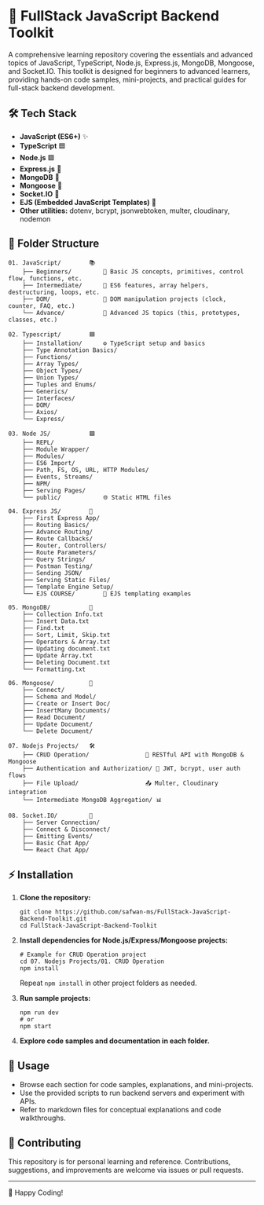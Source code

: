 # 🚀 FullStack JavaScript Backend Toolkit

A comprehensive learning repository covering the essentials and advanced topics of JavaScript, TypeScript, Node.js, Express.js, MongoDB, Mongoose, and Socket.IO. This toolkit is designed for beginners to advanced learners, providing hands-on code samples, mini-projects, and practical guides for full-stack backend development.

## 🛠️ Tech Stack

- **JavaScript (ES6+)** ✨
- **TypeScript** 🟦
- **Node.js** 🟩
- **Express.js** 🚂
- **MongoDB** 🍃
- **Mongoose** 🦆
- **Socket.IO** 📡
- **EJS (Embedded JavaScript Templates)** 📝
- **Other utilities:** dotenv, bcrypt, jsonwebtoken, multer, cloudinary, nodemon

## 📁 Folder Structure

```
01. JavaScript/        📚
    ├── Beginners/         🐣 Basic JS concepts, primitives, control flow, functions, etc.
    ├── Intermediate/      🚀 ES6 features, array helpers, destructuring, loops, etc.
    ├── DOM/               🎨 DOM manipulation projects (clock, counter, FAQ, etc.)
    └── Advance/           🧠 Advanced JS topics (this, prototypes, classes, etc.)

02. Typescript/        🟦
    ├── Installation/      ⚙️ TypeScript setup and basics
    ├── Type Annotation Basics/
    ├── Functions/
    ├── Array Types/
    ├── Object Types/
    ├── Union Types/
    ├── Tuples and Enums/
    ├── Generics/
    ├── Interfaces/
    ├── DOM/
    ├── Axios/
    └── Express/

03. Node JS/           🟩
    ├── REPL/
    ├── Module Wrapper/
    ├── Modules/
    ├── ES6 Import/
    ├── Path, FS, OS, URL, HTTP Modules/
    ├── Events, Streams/
    ├── NPM/
    ├── Serving Pages/
    └── public/            🌐 Static HTML files

04. Express JS/        🚂
    ├── First Express App/
    ├── Routing Basics/
    ├── Advance Routing/
    ├── Route Callbacks/
    ├── Router, Controllers/
    ├── Route Parameters/
    ├── Query Strings/
    ├── Postman Testing/
    ├── Sending JSON/
    ├── Serving Static Files/
    ├── Template Engine Setup/
    └── EJS COURSE/        📝 EJS templating examples

05. MongoDB/           🍃
    ├── Collection Info.txt
    ├── Insert Data.txt
    ├── Find.txt
    ├── Sort, Limit, Skip.txt
    ├── Operators & Array.txt
    ├── Updating document.txt
    ├── Update Array.txt
    ├── Deleting Document.txt
    └── Formatting.txt

06. Mongoose/          🦆
    ├── Connect/
    ├── Schema and Model/
    ├── Create or Insert Doc/
    ├── InsertMany Documents/
    ├── Read Document/
    ├── Update Document/
    └── Delete Document/

07. Nodejs Projects/   🛠️
    ├── CRUD Operation/                🔄 RESTful API with MongoDB & Mongoose
    ├── Authentication and Authorization/ 🔐 JWT, bcrypt, user auth flows
    ├── File Upload/                   📤 Multer, Cloudinary integration
    └── Intermediate MongoDB Aggregation/ 📊

08. Socket.IO/         📡
    ├── Server Connection/
    ├── Connect & Disconnect/
    ├── Emitting Events/
    ├── Basic Chat App/
    └── React Chat App/
```

## ⚡ Installation

1. **Clone the repository:**
    ```fish
    git clone https://github.com/safwan-ms/FullStack-JavaScript-Backend-Toolkit.git
    cd FullStack-JavaScript-Backend-Toolkit
    ```

2. **Install dependencies for Node.js/Express/Mongoose projects:**
    ```fish
    # Example for CRUD Operation project
    cd 07. Nodejs Projects/01. CRUD Operation
    npm install
    ```

    Repeat `npm install` in other project folders as needed.

3. **Run sample projects:**
    ```fish
    npm run dev
    # or
    npm start
    ```

4. **Explore code samples and documentation in each folder.**

## 📖 Usage

- Browse each section for code samples, explanations, and mini-projects.
- Use the provided scripts to run backend servers and experiment with APIs.
- Refer to markdown files for conceptual explanations and code walkthroughs.

## 🤝 Contributing

This repository is for personal learning and reference. Contributions, suggestions, and improvements are welcome via issues or pull requests.


---

🎉 Happy Coding!
